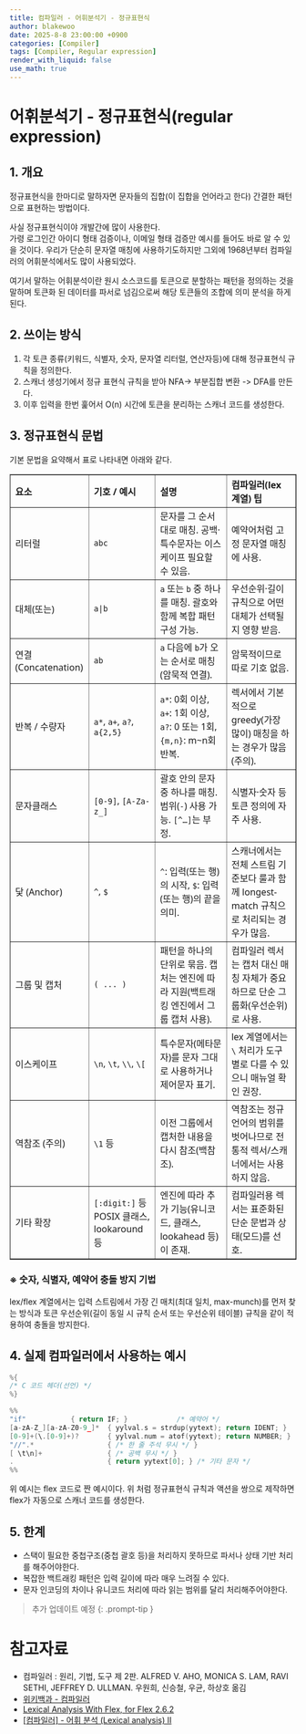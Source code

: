 ```yaml
---
title: 컴파일러 - 어휘분석기 - 정규표현식
author: blakewoo
date: 2025-8-8 23:00:00 +0900
categories: [Compiler]
tags: [Compiler, Regular expression] 
render_with_liquid: false
use_math: true
---
```


# 어휘분석기 - 정규표현식(regular expression)
## 1. 개요
정규표현식을 한마디로 말하자면 문자들의 집합(이 집합을 언어라고 한다) 간결한 패턴으로 표현하는 방법이다.

사실 정규표현식이야 개발간에 많이 사용한다.   
가령 로그인간 아이디 형태 검증이나, 이메일 형태 검증만 예시를 들어도 바로 알 수 있을 것이다.
우리가 단순히 문자열 매칭에 사용하기도하지만 그외에 1968년부터 컴파일러의 어휘분석에서도 많이 사용되었다.

여기서 말하는 어휘분석이란 원시 소스코드를 토큰으로 분할하는 패턴을 정의하는 것을 말하며 토큰화 된 데이터를
파서로 넘김으로써 해당 토큰들의 조합에 의미 분석을 하게 된다.

## 2. 쓰이는 방식
1. 각 토큰 종류(키워드, 식별자, 숫자, 문자열 리터럴, 연산자등)에 대해 정규표현식 규칙을 정의한다.
2. 스캐너 생성기에서 정규 표현식 규칙을 받아 NFA-> 부분집합 변환 -> DFA를 만든다.
3. 이후 입력을 한번 훑어서 O(n) 시간에 토큰을 분리하는 스캐너 코드를 생성한다. 

## 3. 정규표현식 문법
기본 문법을 요약해서 표로 나타내면 아래와 같다.

<table border="1" cellspacing="0" style="border-collapse:collapse; font-family:system-ui, -apple-system, 'Segoe UI', Roboto, 'Noto Sans', 'Helvetica Neue', Arial; width:100%; max-width:900px;">
  <thead>
    <tr>
      <th style="text-align:left;">요소</th>
      <th style="text-align:left;">기호 / 예시</th>
      <th style="text-align:left;">설명</th>
      <th style="text-align:left;">컴파일러(lex 계열) 팁</th>
    </tr>
  </thead>
  <tbody>
    <tr>
      <td>리터럴</td>
      <td><code>abc</code></td>
      <td>문자를 그 순서대로 매칭. 공백·특수문자는 이스케이프 필요할 수 있음.</td>
      <td>예약어처럼 고정 문자열 매칭에 사용.</td>
    </tr>
    <tr>
      <td>대체(또는)</td>
      <td><code>a|b</code></td>
      <td><code>a</code> 또는 <code>b</code> 중 하나를 매칭. 괄호와 함께 복합 패턴 구성 가능.</td>
      <td>우선순위·길이 규칙으로 어떤 대체가 선택될지 영향 받음.</td>
    </tr>
    <tr>
      <td>연결 (Concatenation)</td>
      <td><code>ab</code></td>
      <td><code>a</code> 다음에 <code>b</code>가 오는 순서로 매칭 (암묵적 연결).</td>
      <td>암묵적이므로 따로 기호 없음.</td>
    </tr>
    <tr>
      <td>반복 / 수량자</td>
      <td><code>a*</code>, <code>a+</code>, <code>a?</code>, <code>a{2,5}</code></td>
      <td><code>a*</code>: 0회 이상, <code>a+</code>: 1회 이상, <code>a?</code>: 0 또는 1회, <code>{m,n}</code>: m~n회 반복.</td>
      <td>렉서에서 기본적으로 greedy(가장 많이) 매칭을 하는 경우가 많음(주의).</td>
    </tr>
    <tr>
      <td>문자클래스</td>
      <td><code>[0-9]</code>, <code>[A-Za-z_]</code></td>
      <td>괄호 안의 문자 중 하나를 매칭. 범위(<code>-</code>) 사용 가능. <code>[^…]</code>는 부정.</td>
      <td>식별자·숫자 등 토큰 정의에 자주 사용.</td>
    </tr>
    <tr>
      <td>닻 (Anchor)</td>
      <td><code>^</code>, <code>$</code></td>
      <td><code>^</code>: 입력(또는 행)의 시작, <code>$</code>: 입력(또는 행)의 끝을 의미.</td>
      <td>스캐너에서는 전체 스트림 기준보다 룰과 함께 longest-match 규칙으로 처리되는 경우가 많음.</td>
    </tr>
    <tr>
      <td>그룹 및 캡처</td>
      <td><code>( ... )</code></td>
      <td>패턴을 하나의 단위로 묶음. 캡처는 엔진에 따라 지원(백트래킹 엔진에서 그룹 캡처 사용).</td>
      <td>컴파일러 렉서는 캡처 대신 매칭 자체가 중요하므로 단순 그룹화(우선순위)로 사용.</td>
    </tr>
    <tr>
      <td>이스케이프</td>
      <td><code>\n</code>, <code>\t</code>, <code>\\</code>, <code>\[</code></td>
      <td>특수문자(메타문자)를 문자 그대로 사용하거나 제어문자 표기.</td>
      <td>lex 계열에서는 <code>\</code> 처리가 도구별로 다를 수 있으니 매뉴얼 확인 권장.</td>
    </tr>
    <tr>
      <td>역참조 (주의)</td>
      <td><code>\1</code> 등</td>
      <td>이전 그룹에서 캡처한 내용을 다시 참조(백참조).</td>
      <td>역참조는 정규 언어의 범위를 벗어나므로 전통적 렉서/스캐너에서는 사용하지 않음.</td>
    </tr>
    <tr>
      <td>기타 확장</td>
      <td><code>[:digit:]</code> 등 POSIX 클래스, lookaround 등</td>
      <td>엔진에 따라 추가 기능(유니코드, 클래스, lookahead 등)이 존재.</td>
      <td>컴파일러용 렉서는 표준화된 단순 문법과 상태(모드)를 선호.</td>
    </tr>
  </tbody>
</table>


### ※ 숫자, 식별자, 예약어 충돌 방지 기법
lex/flex 계열에서는 입력 스트림에서 가장 긴 매치(최대 일치, max-munch)를 먼저 찾는 방식과 
토큰 우선순위(길이 동일 시 규칙 순서 또는 우선순위 테이블) 규칙을 같이 적용하여 충돌을 방지한다.

## 4. 실제 컴파일러에서 사용하는 예시

```C
%{
/* C 코드 헤더(선언) */
%}

%%
"if"           { return IF; }            /* 예약어 */
[a-zA-Z_][a-zA-Z0-9_]*  { yylval.s = strdup(yytext); return IDENT; }
[0-9]+(\.[0-9]+)?       { yylval.num = atof(yytext); return NUMBER; }
"//".*                  { /* 한 줄 주석 무시 */ }
[ \t\n]+                { /* 공백 무시 */ }
.                       { return yytext[0]; } /* 기타 문자 */
%%
```

위 예시는 flex 코드로 짠 예시이다. 위 처럼 정규표현식 규칙과 액션을 쌍으로 제작하면 flex가 자동으로 스캐너 코드를
생성한다.

## 5. 한계
- 스택이 필요한 중첩구조(중첩 괄호 등)을 처리하지 못하므로 파서나 상태 기반 처리를 해주어야한다.
- 복잡한 백트래킹 패턴은 입력 길이에 따라 매우 느려질 수 있다.
- 문자 인코딩의 차이나 유니코드 처리에 따라 읽는 범위를 달리 처리해주어야한다.

> 추가 업데이트 예정
{: .prompt-tip }

# 참고자료
- 컴파일러 : 원리, 기법, 도구 제 2판. ALFRED V. AHO, MONICA S. LAM, RAVI SETHI, JEFFREY D. ULLMAN. 우원희, 신승철, 우균, 하상호 옮김
- [위키백과 - 컴파일러](https://ko.wikipedia.org/wiki/%EC%98%A4%ED%86%A0%EB%A7%88%ED%83%80_%EC%9D%B4%EB%A1%A0)
- [Lexical Analysis With Flex, for Flex 2.6.2](https://westes.github.io/flex/manual/Patterns.html#Patterns)
- [[컴파일러] - 어휘 분석 (Lexical analysis) II](https://untitledtblog.tistory.com/11)
